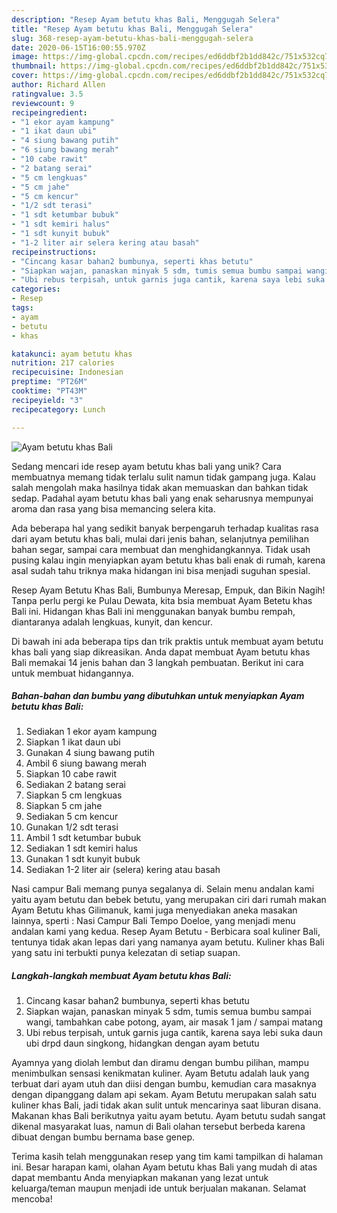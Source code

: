 ```yaml
---
description: "Resep Ayam betutu khas Bali, Menggugah Selera"
title: "Resep Ayam betutu khas Bali, Menggugah Selera"
slug: 368-resep-ayam-betutu-khas-bali-menggugah-selera
date: 2020-06-15T16:00:55.970Z
image: https://img-global.cpcdn.com/recipes/ed6ddbf2b1dd842c/751x532cq70/ayam-betutu-khas-bali-foto-resep-utama.jpg
thumbnail: https://img-global.cpcdn.com/recipes/ed6ddbf2b1dd842c/751x532cq70/ayam-betutu-khas-bali-foto-resep-utama.jpg
cover: https://img-global.cpcdn.com/recipes/ed6ddbf2b1dd842c/751x532cq70/ayam-betutu-khas-bali-foto-resep-utama.jpg
author: Richard Allen
ratingvalue: 3.5
reviewcount: 9
recipeingredient:
- "1 ekor ayam kampung"
- "1 ikat daun ubi"
- "4 siung bawang putih"
- "6 siung bawang merah"
- "10 cabe rawit"
- "2 batang serai"
- "5 cm lengkuas"
- "5 cm jahe"
- "5 cm kencur"
- "1/2 sdt terasi"
- "1 sdt ketumbar bubuk"
- "1 sdt kemiri halus"
- "1 sdt kunyit bubuk"
- "1-2 liter air selera kering atau basah"
recipeinstructions:
- "Cincang kasar bahan2 bumbunya, seperti khas betutu"
- "Siapkan wajan, panaskan minyak 5 sdm, tumis semua bumbu sampai wangi, tambahkan cabe potong, ayam, air masak 1 jam / sampai matang"
- "Ubi rebus terpisah, untuk garnis juga cantik, karena saya lebi suka daun ubi drpd daun singkong, hidangkan dengan ayam betutu"
categories:
- Resep
tags:
- ayam
- betutu
- khas

katakunci: ayam betutu khas 
nutrition: 217 calories
recipecuisine: Indonesian
preptime: "PT26M"
cooktime: "PT43M"
recipeyield: "3"
recipecategory: Lunch

---
```



![Ayam betutu khas Bali](https://img-global.cpcdn.com/recipes/ed6ddbf2b1dd842c/751x532cq70/ayam-betutu-khas-bali-foto-resep-utama.jpg)

Sedang mencari ide resep ayam betutu khas bali yang unik? Cara membuatnya memang tidak terlalu sulit namun tidak gampang juga. Kalau salah mengolah maka hasilnya tidak akan memuaskan dan bahkan tidak sedap. Padahal ayam betutu khas bali yang enak seharusnya mempunyai aroma dan rasa yang bisa memancing selera kita.

Ada beberapa hal yang sedikit banyak berpengaruh terhadap kualitas rasa dari ayam betutu khas bali, mulai dari jenis bahan, selanjutnya pemilihan bahan segar, sampai cara membuat dan menghidangkannya. Tidak usah pusing kalau ingin menyiapkan ayam betutu khas bali enak di rumah, karena asal sudah tahu triknya maka hidangan ini bisa menjadi suguhan spesial.

Resep Ayam Betutu Khas Bali, Bumbunya Meresap, Empuk, dan Bikin Nagih! Tanpa perlu pergi ke Pulau Dewata, kita bsia membuat Ayam Betetu khas Bali ini. Hidangan khas Bali ini menggunakan banyak bumbu rempah, diantaranya adalah lengkuas, kunyit, dan kencur.


Di bawah ini ada beberapa tips dan trik praktis untuk membuat ayam betutu khas bali yang siap dikreasikan. Anda dapat membuat Ayam betutu khas Bali memakai 14 jenis bahan dan 3 langkah pembuatan. Berikut ini cara untuk membuat hidangannya.

<!--inarticleads1-->

##### Bahan-bahan dan bumbu yang dibutuhkan untuk menyiapkan Ayam betutu khas Bali:

1. Sediakan 1 ekor ayam kampung
1. Siapkan 1 ikat daun ubi
1. Gunakan 4 siung bawang putih
1. Ambil 6 siung bawang merah
1. Siapkan 10 cabe rawit
1. Sediakan 2 batang serai
1. Siapkan 5 cm lengkuas
1. Siapkan 5 cm jahe
1. Sediakan 5 cm kencur
1. Gunakan 1/2 sdt terasi
1. Ambil 1 sdt ketumbar bubuk
1. Sediakan 1 sdt kemiri halus
1. Gunakan 1 sdt kunyit bubuk
1. Sediakan 1-2 liter air (selera) kering atau basah


Nasi campur Bali memang punya segalanya di. Selain menu andalan kami yaitu ayam betutu dan bebek betutu, yang merupakan ciri dari rumah makan Ayam Betutu khas Gilimanuk, kami juga menyediakan aneka masakan lainnya, sperti : Nasi Campur Bali Tempo Doeloe, yang menjadi menu andalan kami yang kedua. Resep Ayam Betutu - Berbicara soal kuliner Bali, tentunya tidak akan lepas dari yang namanya ayam betutu. Kuliner khas Bali yang satu ini terbukti punya kelezatan di setiap suapan. 

<!--inarticleads2-->

##### Langkah-langkah membuat Ayam betutu khas Bali:

1. Cincang kasar bahan2 bumbunya, seperti khas betutu
1. Siapkan wajan, panaskan minyak 5 sdm, tumis semua bumbu sampai wangi, tambahkan cabe potong, ayam, air masak 1 jam / sampai matang
1. Ubi rebus terpisah, untuk garnis juga cantik, karena saya lebi suka daun ubi drpd daun singkong, hidangkan dengan ayam betutu


Ayamnya yang diolah lembut dan diramu dengan bumbu pilihan, mampu menimbulkan sensasi kenikmatan kuliner. Ayam Betutu adalah lauk yang terbuat dari ayam utuh dan diisi dengan bumbu, kemudian cara masaknya dengan dipanggang dalam api sekam. Ayam Betutu merupakan salah satu kuliner khas Bali, jadi tidak akan sulit untuk mencarinya saat liburan disana. Makanan khas Bali berikutnya yaitu ayam betutu. Ayam betutu sudah sangat dikenal masyarakat luas, namun di Bali olahan tersebut berbeda karena dibuat dengan bumbu bernama base genep. 

Terima kasih telah menggunakan resep yang tim kami tampilkan di halaman ini. Besar harapan kami, olahan Ayam betutu khas Bali yang mudah di atas dapat membantu Anda menyiapkan makanan yang lezat untuk keluarga/teman maupun menjadi ide untuk berjualan makanan. Selamat mencoba!

